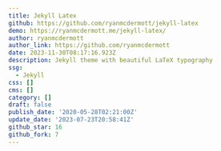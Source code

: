 ```yaml
---
title: Jekyll Latex
github: https://github.com/ryanmcdermott/jekyll-latex
demo: https://ryanmcdermott.me/jekyll-latex/
author: ryanmcdermott
author_link: https://github.com/ryanmcdermott
date: 2023-11-30T08:17:16.923Z
description: Jekyll theme with beautiful LaTeX typography
ssg:
  - Jekyll
css: []
cms: []
category: []
draft: false
publish_date: '2020-05-28T02:21:00Z'
update_date: '2023-07-23T20:58:41Z'
github_star: 16
github_fork: 7
---
```

